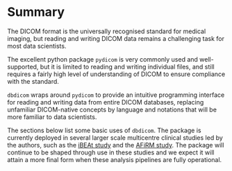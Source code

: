 # Summary

The DICOM format is the universally recognised standard for medical imaging, but reading and writing DICOM data remains a challenging task for most data scientists. 

The excellent python package `pydicom` is very commonly used and well-supported, but it is limited to reading and writing individual files, and still requires a fairly high level of understanding of DICOM to ensure compliance with the standard. 

`dbdicom` wraps around `pydicom` to provide an intuitive programming interface for reading and writing data from entire DICOM databases, replacing unfamiliar DICOM-native concepts by language and notations that will be more familiar to data scientists. 

The sections below list some basic uses of `dbdicom`. The package is currently deployed in several larger scale multicentre clinical studies led by the authors, such as the [iBEAt study](https://bmcnephrol.biomedcentral.com/articles/10.1186/s12882-020-01901-x) and the [AFiRM study](https://www.uhdb.nhs.uk/afirm-study/). The package will continue to be shaped through use in these studies and we expect it will attain a more final form when these analysis pipelines are fully operational.